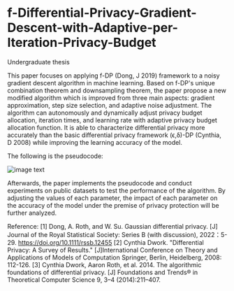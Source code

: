 # f-Differential-Privacy-Gradient-Descent-with-Adaptive-per-Iteration-Privacy-Budget
Undergraduate thesis

This paper focuses on applying f-DP (Dong, J 2019) framework to a noisy gradient descent algorithm in machine learning. Based on f-DP's unique combination theorem and downsampling theorem, the paper propose a new modified algorithm which is improved from three main aspects: gradient approximation, step size selection, and adaptive noise adjustment. The algorithm can autonomously and dynamically adjust privacy budget allocation, iteration times, and learning rate with adaptive privacy budget allocation function. It is able to characterize differential privacy more accurately than the basic differential privacy framework (ϵ,δ)-DP (Cynthia, D 2008) while improving the learning accuracy of the model.

The following is the pseudocode:

![image text](https://github.com/JiangChengyu457/f-Differential-Privacy-Gradient-Descent-with-Adaptive-per-Iteration-Privacy-Budget/blob/main/pseudocode.png "pseudocode")

Afterwards, the paper implements the pseudocode and conduct experiments on public datasets to test the performance of the algorithm. By adjusting the values of each parameter, the impact of each parameter on the accuracy of the model under the premise of privacy protection will be further analyzed.


Reference:
[1] Dong, A. Roth, and W. Su. Gaussian differential privacy. [J] Journal of the Royal Statistical Society: Series B (with discussion), 2022：5-29. https://doi.org/10.1111/rssb.12455
[2] Cynthia Dwork. "Differential Privacy: A Survey of Results." [J]International Conference on Theory and Applications of Models of Computation Springer, Berlin, Heidelberg, 2008: 112-126.
[3] Cynthia Dwork, Aaron Roth, et al. 2014. The algorithmic foundations of differential privacy. [J] Foundations and Trends® in Theoretical Computer Science 9, 3–4 (2014):211–407.
